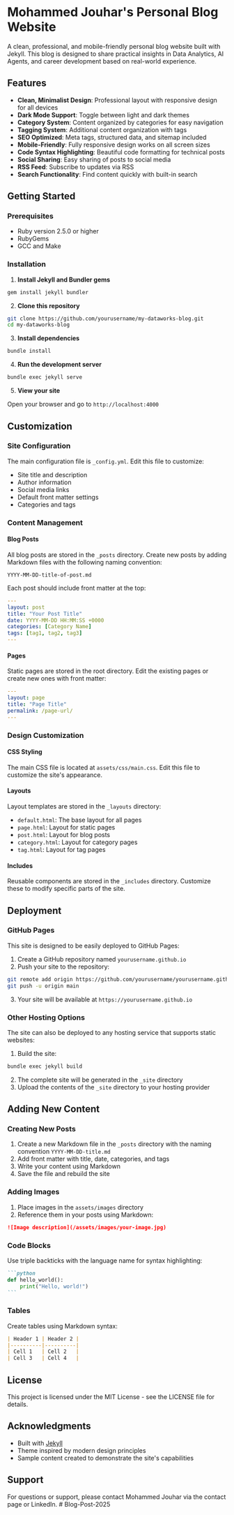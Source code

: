 # Mohammed Jouhar's Personal Blog Website

A clean, professional, and mobile-friendly personal blog website built with Jekyll. This blog is designed to share practical insights in Data Analytics, AI Agents, and career development based on real-world experience.

## Features

- **Clean, Minimalist Design**: Professional layout with responsive design for all devices
- **Dark Mode Support**: Toggle between light and dark themes
- **Category System**: Content organized by categories for easy navigation
- **Tagging System**: Additional content organization with tags
- **SEO Optimized**: Meta tags, structured data, and sitemap included
- **Mobile-Friendly**: Fully responsive design works on all screen sizes
- **Code Syntax Highlighting**: Beautiful code formatting for technical posts
- **Social Sharing**: Easy sharing of posts to social media
- **RSS Feed**: Subscribe to updates via RSS
- **Search Functionality**: Find content quickly with built-in search

## Getting Started

### Prerequisites

- Ruby version 2.5.0 or higher
- RubyGems
- GCC and Make

### Installation

1. **Install Jekyll and Bundler gems**

```bash
gem install jekyll bundler
```

2. **Clone this repository**

```bash
git clone https://github.com/yourusername/my-dataworks-blog.git
cd my-dataworks-blog
```

3. **Install dependencies**

```bash
bundle install
```

4. **Run the development server**

```bash
bundle exec jekyll serve
```

5. **View your site**

Open your browser and go to `http://localhost:4000`

## Customization

### Site Configuration

The main configuration file is `_config.yml`. Edit this file to customize:

- Site title and description
- Author information
- Social media links
- Default front matter settings
- Categories and tags

### Content Management

#### Blog Posts

All blog posts are stored in the `_posts` directory. Create new posts by adding Markdown files with the following naming convention:

```
YYYY-MM-DD-title-of-post.md
```

Each post should include front matter at the top:

```yaml
---
layout: post
title: "Your Post Title"
date: YYYY-MM-DD HH:MM:SS +0000
categories: [Category Name]
tags: [tag1, tag2, tag3]
---
```

#### Pages

Static pages are stored in the root directory. Edit the existing pages or create new ones with front matter:

```yaml
---
layout: page
title: "Page Title"
permalink: /page-url/
---
```

### Design Customization

#### CSS Styling

The main CSS file is located at `assets/css/main.css`. Edit this file to customize the site's appearance.

#### Layouts

Layout templates are stored in the `_layouts` directory:

- `default.html`: The base layout for all pages
- `page.html`: Layout for static pages
- `post.html`: Layout for blog posts
- `category.html`: Layout for category pages
- `tag.html`: Layout for tag pages

#### Includes

Reusable components are stored in the `_includes` directory. Customize these to modify specific parts of the site.

## Deployment

### GitHub Pages

This site is designed to be easily deployed to GitHub Pages:

1. Create a GitHub repository named `yourusername.github.io`
2. Push your site to the repository:

```bash
git remote add origin https://github.com/yourusername/yourusername.github.io.git
git push -u origin main
```

3. Your site will be available at `https://yourusername.github.io`

### Other Hosting Options

The site can also be deployed to any hosting service that supports static websites:

1. Build the site:

```bash
bundle exec jekyll build
```

2. The complete site will be generated in the `_site` directory
3. Upload the contents of the `_site` directory to your hosting provider

## Adding New Content

### Creating New Posts

1. Create a new Markdown file in the `_posts` directory with the naming convention `YYYY-MM-DD-title.md`
2. Add front matter with title, date, categories, and tags
3. Write your content using Markdown
4. Save the file and rebuild the site

### Adding Images

1. Place images in the `assets/images` directory
2. Reference them in your posts using Markdown:

```markdown
![Image description](/assets/images/your-image.jpg)
```

### Code Blocks

Use triple backticks with the language name for syntax highlighting:

````markdown
```python
def hello_world():
    print("Hello, world!")
```
````

### Tables

Create tables using Markdown syntax:

```markdown
| Header 1 | Header 2 |
|----------|----------|
| Cell 1   | Cell 2   |
| Cell 3   | Cell 4   |
```

## License

This project is licensed under the MIT License - see the LICENSE file for details.

## Acknowledgments

- Built with [Jekyll](https://jekyllrb.com/)
- Theme inspired by modern design principles
- Sample content created to demonstrate the site's capabilities

## Support

For questions or support, please contact Mohammed Jouhar via the contact page or LinkedIn.
#   B l o g - P o s t - 2 0 2 5  
 